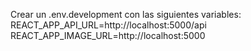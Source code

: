 Crear un .env.development con las siguientes variables:
REACT_APP_API_URL=http://localhost:5000/api
REACT_APP_IMAGE_URL=http://localhost:5000